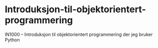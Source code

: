 # Introduksjon-til-objektorientert-programmering
IN1000 – Introduksjon til objektorientert programmering der jeg bruker Python 
